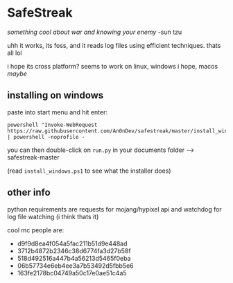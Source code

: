 # SafeStreak

*something cool about war and knowing your enemy* -sun tzu

uhh it works, its foss, and it reads log files using efficient techniques. thats all lol

i hope its cross platform? seems to work on linux, windows i hope, macos *maybe*

## installing on windows
paste into start menu and hit enter:

```
powershell "Invoke-WebRequest https://raw.githubusercontent.com/An0nDev/safestreak/master/install_windows.ps1" | powershell -noprofile -
```

you can then double-click on `run.py` in your documents folder --> safestreak-master

(read `install_windows.ps1` to see what the installer does)


## other info
python requirements are requests for mojang/hypixel api and watchdog for log file watching (i think thats it)

cool mc people are:
- d9f9d8ea4f054a5fac211b51d9e448ad 
- 3712b4872b2346c38d6774fa3d27b58f
- 518d492516a447b4a56213d5465f0eba
- 06b57734e6eb4ee3a7b53492d5fbb5e6
- 163fe2178bc04749a50c17e0ae51c4a5